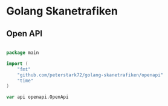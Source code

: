 # Golang Skanetrafiken

## Open API

```Go

package main

import (
	"fmt"
	"github.com/peterstark72/golang-skanetrafiken/openapi"
	"time"
)

var api openapi.OpenApi

```


